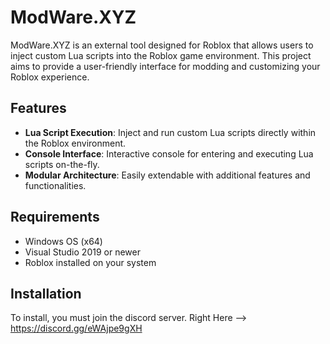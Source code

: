 # ModWare.XYZ

ModWare.XYZ is an external tool designed for Roblox that allows users to inject custom Lua scripts into the Roblox game environment. This project aims to provide a user-friendly interface for modding and customizing your Roblox experience.

## Features

- **Lua Script Execution**: Inject and run custom Lua scripts directly within the Roblox environment.
- **Console Interface**: Interactive console for entering and executing Lua scripts on-the-fly.
- **Modular Architecture**: Easily extendable with additional features and functionalities.

## Requirements

- Windows OS (x64)
- Visual Studio 2019 or newer
- Roblox installed on your system

## Installation

To install, you must join the discord server. 
Right Here --> https://discord.gg/eWAjpe9gXH
